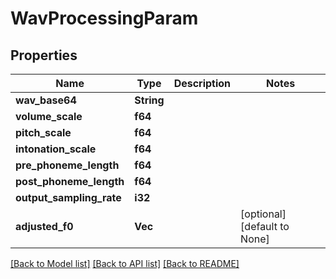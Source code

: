 # WavProcessingParam

## Properties
Name | Type | Description | Notes
------------ | ------------- | ------------- | -------------
**wav_base64** | **String** |  | 
**volume_scale** | **f64** |  | 
**pitch_scale** | **f64** |  | 
**intonation_scale** | **f64** |  | 
**pre_phoneme_length** | **f64** |  | 
**post_phoneme_length** | **f64** |  | 
**output_sampling_rate** | **i32** |  | 
**adjusted_f0** | **Vec<f64>** |  | [optional] [default to None]

[[Back to Model list]](../README.md#documentation-for-models) [[Back to API list]](../README.md#documentation-for-api-endpoints) [[Back to README]](../README.md)


